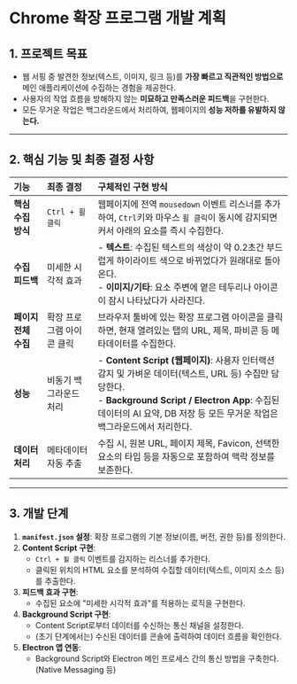 # Chrome 확장 프로그램 개발 계획

## 1. 프로젝트 목표

- 웹 서핑 중 발견한 정보(텍스트, 이미지, 링크 등)를 **가장 빠르고 직관적인 방법으로** 메인 애플리케이션에 수집하는 경험을 제공한다.
- 사용자의 작업 흐름을 방해하지 않는 **미묘하고 만족스러운 피드백**을 구현한다.
- 모든 무거운 작업은 백그라운드에서 처리하여, 웹페이지의 **성능 저하를 유발하지 않는다.**

---

## 2. 핵심 기능 및 최종 결정 사항

| 기능 | 최종 결정 | 구체적인 구현 방식 |
| :--- | :--- | :--- |
| **핵심 수집 방식** | `Ctrl + 휠 클릭` | 웹페이지에 전역 `mousedown` 이벤트 리스너를 추가하여, `Ctrl`키와 마우스 `휠 클릭`이 동시에 감지되면 커서 아래의 요소를 즉시 수집한다. |
| **수집 피드백** | 미세한 시각적 효과 | - **텍스트**: 수집된 텍스트의 색상이 약 0.2초간 부드럽게 하이라이트 색으로 바뀌었다가 원래대로 돌아온다.<br>- **이미지/기타**: 요소 주변에 옅은 테두리나 아이콘이 잠시 나타났다가 사라진다. |
| **페이지 전체 수집** | 확장 프로그램 아이콘 클릭 | 브라우저 툴바에 있는 확장 프로그램 아이콘을 클릭하면, 현재 열려있는 탭의 URL, 제목, 파비콘 등 메타데이터를 수집한다. |
| **성능** | 비동기 백그라운드 처리 | - **Content Script (웹페이지)**: 사용자 인터랙션 감지 및 가벼운 데이터(텍스트, URL 등) 수집만 담당한다.<br>- **Background Script / Electron App**: 수집된 데이터의 AI 요약, DB 저장 등 모든 무거운 작업은 백그라운드에서 처리한다. |
| **데이터 처리** | 메타데이터 자동 추출 | 수집 시, 원본 URL, 페이지 제목, Favicon, 선택한 요소의 타입 등을 자동으로 포함하여 맥락 정보를 보존한다. |

---

## 3. 개발 단계

1.  **`manifest.json` 설정**: 확장 프로그램의 기본 정보(이름, 버전, 권한 등)를 정의한다.
2.  **Content Script 구현**:
    - `Ctrl + 휠 클릭` 이벤트를 감지하는 리스너를 추가한다.
    - 클릭된 위치의 HTML 요소를 분석하여 수집할 데이터(텍스트, 이미지 소스 등)를 추출한다.
3.  **피드백 효과 구현**:
    - 수집된 요소에 "미세한 시각적 효과"를 적용하는 로직을 구현한다.
4.  **Background Script 구현**:
    - Content Script로부터 데이터를 수신하는 통신 채널을 설정한다.
    - (초기 단계에서는) 수신된 데이터를 콘솔에 출력하여 데이터 흐름을 확인한다.
5.  **Electron 앱 연동**:
    - Background Script와 Electron 메인 프로세스 간의 통신 방법을 구축한다. (Native Messaging 등) 